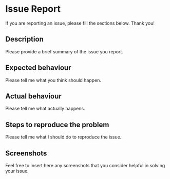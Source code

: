 # Issue Report

If you are reporting an issue, please fill the sections below. Thank you!

## Description

Please provide a brief summary of the issue you report.

## Expected behaviour

Please tell me what you think should happen.

## Actual behaviour

Please tell me what actually happens.

## Steps to reproduce the problem

Please tell me what I should do to reproduce the issue.

## Screenshots

Feel free to insert here any screenshots that you consider helpful in solving your issue.
